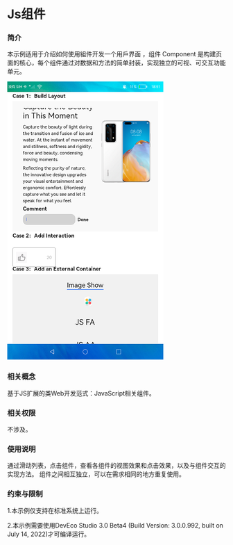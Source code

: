 # Js组件

### 简介

本示例适用于介绍如何使用組件开发一个用戶界面 ，组件 Component 是构建页面的核心，每个组件通过对数据和方法的简单封装，实现独立的可视、可交互功能单元。

![](screenshots/device/main1.png)

### 相关概念

基于JS扩展的类Web开发范式：JavaScript相关组件。

### 相关权限

不涉及。

### 使用说明

通过滑动列表，点击组件，查看各组件的视图效果和点击效果，以及与组件交互的实现方法。 组件之间相互独立，可以在需求相同的地方重复使用。

### 约束与限制

1.本示例仅支持在标准系统上运行。

2.本示例需要使用DevEco Studio 3.0 Beta4 (Build Version: 3.0.0.992, built on July 14, 2022)才可编译运行。